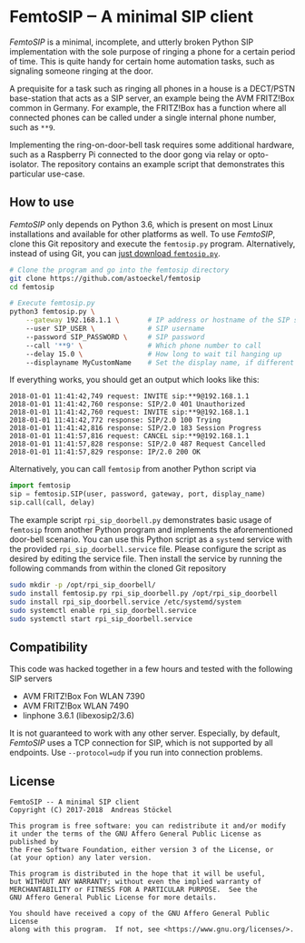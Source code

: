 # FemtoSIP ‒ A minimal SIP client

*FemtoSIP* is a minimal, incomplete, and utterly broken Python SIP
implementation with the sole purpose of ringing a phone for a certain period of
time. This is quite handy for certain home automation tasks, such as signaling
someone ringing at the door.

A prequisite for a task such as ringing all phones in a house is a DECT/PSTN base-station
that acts as a SIP server, an example being the AVM FRITZ!Box common in Germany.
For example, the FRITZ!Box has a function where all connected phones can be called
under a single internal phone number, such as `**9`.

Implementing the ring-on-door-bell task requires some additional hardware, such as
a Raspberry Pi connected to the door gong via relay or opto-isolator.
The repository contains an example script that demonstrates this particular use-case.


## How to use

*FemtoSIP* only depends on Python 3.6, which is present on most Linux
installations and available for other platforms as well. To use *FemtoSIP*,
clone this Git repository and execute the `femtosip.py` program. Alternatively,
instead of using Git, you can [just download `femtosip.py`](https://raw.githubusercontent.com/astoeckel/femtosip/master/femtosip.py).

```sh
# Clone the program and go into the femtosip directory
git clone https://github.com/astoeckel/femtosip
cd femtosip

# Execute femtosip.py
python3 femtosip.py \
    --gateway 192.168.1.1 \       # IP address or hostname of the SIP server
    --user SIP_USER \             # SIP username
    --password SIP_PASSWORD \     # SIP password
    --call '**9' \                # Which phone number to call
    --delay 15.0 \                # How long to wait til hanging up
    --displayname MyCustomName    # Set the display name, if different from SIP login
```

If everything works, you should get an output which looks like this:
```
2018-01-01 11:41:42,749 request: INVITE sip:**9@192.168.1.1
2018-01-01 11:41:42,760 response: SIP/2.0 401 Unauthorized
2018-01-01 11:41:42,760 request: INVITE sip:**9@192.168.1.1
2018-01-01 11:41:42,772 response: SIP/2.0 100 Trying
2018-01-01 11:41:42,816 response: SIP/2.0 183 Session Progress
2018-01-01 11:41:57,816 request: CANCEL sip:**9@192.168.1.1
2018-01-01 11:41:57,828 response: SIP/2.0 487 Request Cancelled
2018-01-01 11:41:57,829 response: IP/2.0 200 OK
```

Alternatively, you can call `femtosip` from another Python script via
```python
import femtosip
sip = femtosip.SIP(user, password, gateway, port, display_name)
sip.call(call, delay)
```
The example script `rpi_sip_doorbell.py` demonstrates basic usage of `femtosip`
from another Python program and implements the aforementioned door-bell scenario.
You can use this Python script as a `systemd` service with the provided
`rpi_sip_doorbell.service` file. Please configure the script as desired by
editing the service file. Then install the service by running the following
commands from within the cloned Git repository
```sh
sudo mkdir -p /opt/rpi_sip_doorbell/
sudo install femtosip.py rpi_sip_doorbell.py /opt/rpi_sip_doorbell
sudo install rpi_sip_doorbell.service /etc/systemd/system
sudo systemctl enable rpi_sip_doorbell.service
sudo systemctl start rpi_sip_doorbell.service
```

## Compatibility

This code was hacked together in a few hours and tested with the following SIP
servers

* AVM FRITZ!Box Fon WLAN 7390
* AVM FRITZ!Box WLAN 7490
* linphone 3.6.1 (libexosip2/3.6)

It is not guaranteed to work with any other server. Especially, by default,
*FemtoSIP* uses a TCP connection for SIP, which is not supported by all
endpoints. Use `--protocol=udp` if you run into connection problems.


## License

```
FemtoSIP -- A minimal SIP client
Copyright (C) 2017-2018  Andreas Stöckel

This program is free software: you can redistribute it and/or modify
it under the terms of the GNU Affero General Public License as published by
the Free Software Foundation, either version 3 of the License, or
(at your option) any later version.

This program is distributed in the hope that it will be useful,
but WITHOUT ANY WARRANTY; without even the implied warranty of
MERCHANTABILITY or FITNESS FOR A PARTICULAR PURPOSE.  See the
GNU Affero General Public License for more details.

You should have received a copy of the GNU Affero General Public License
along with this program.  If not, see <https://www.gnu.org/licenses/>.
```
